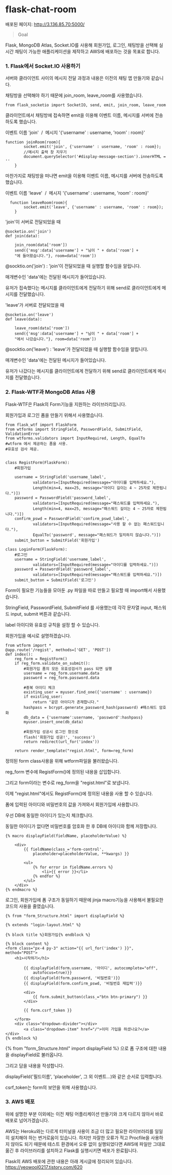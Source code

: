 # flask-chat-room

배포된 페이지: http://3.136.85.70:5000/

> Goal

Flask, MongoDB Atlas, Socket.IO를 사용해 회원가입, 로그인, 채팅방을 선택해 실시간 채팅이 가능한 애플리케이션을 제작하고 AWS에 배포하는 것을 목표로 합니다.

### 1\. Flask에서 Socket.IO 사용하기

서버와 클라이언트 사이의 메시지 전달 과정과 내용은 이전의 채팅 앱 만들기와 같습니다.

채팅방을 선택해야 하기 때문에 join\_room, leave\_room를 사용했습니다.

```
from flask_socketio import SocketIO, send, emit, join_room, leave_room
```

클라이언트에서 채팅방에 접속하면 emit을 이용해 이벤트 이름, 메시지를 서버에 전송하도록 했습니다.

이벤트 이름 'join'  /  메시지 '{'username' : username, 'room' : room}'

```
function joinRoom(room){
        socket.emit('join', {'username' : username, 'room' : room});
        //메시지 출력 창 지우기
        document.querySelector('#display-message-section').innerHTML = ''
    }
```

마찬가지로 채팅방을 떠나면 emit을 이용해 이벤트 이름, 메시지를 서버에 전송하도록 했습니다.

이벤트 이름 'leave'  /  메시지 '{'username' : username, 'room' : room}'

```
  function leaveRoom(room){
        socket.emit('leave', {'username' : username, 'room' : room});
    }

```

'join'이 서버로 전달되었을 때

```
@socketio.on('join')
def join(data):

    join_room(data['room'])
    send({'msg':data['username'] + "님이 " + data['room'] + 
    "에 들어왔습니다."}, room=data['room'])
```

@socktio.on('join') : 'join'이 전달되었을 때 실행할 함수임을 알립니다.

매개변수인 'data'에는 전달된 메시지가 들어있습니다.

유저가 접속했다는 메시지를 클라이언트에게 전달하기 위해 send로 클라이언트에게 메시지를 전달했습니다. 

'leave'가 서버로 전달되었을 때

```
@socketio.on('leave')
def leave(data):

    leave_room(data['room'])
    send({'msg':data['username'] + "님이 " + data['room'] + 
    "에서 나갔습니다."}, room=data['room'])

```

@socktio.on('leave') : 'leave'가 전달되었을 때 실행할 함수임을 알립니다.

매개변수인 'data'에는 전달된 메시지가 들어있습니다.

유저가 나갔다는 메시지를 클라이언트에게 전달하기 위해 send로 클라이언트에게 메시지를 전달했습니다. 

### 2\. Flask-WTF과 MongoDB Atlas 사용

Flask-WTF은 Flask의 Form기능을 지원하는 라이브러리입니다.

회원가입과 로그인 폼을 만들기 위해서 사용했습니다.

```
from flask_wtf import FlaskForm
from wtforms import StringField, PasswordField, SubmitField, ValidationError
from wtforms.validators import InputRequired, Length, EqualTo
#wtform 에서 제공하는 폼을 사용.
#유효성 검사 제공.
   

class RegistForm(FlaskForm):
    #회원가입

    username = StringField('username_label', 
            validators=[InputRequired(message="아이디를 입력하세요."),
            Length(min=4, max=25, message="아이디 길이는 4 ~ 25자로 제한됩니다.")])
    password = PasswordField('password_label',
            validators=[InputRequired(message="패스워드를 입력하세요."),
            Length(min=4, max=25, message="패스워드 길이는 4 ~ 25자로 제한됩니다.")])
    confirm_pswd = PasswordField('confirm_pswd_label',
            validators=[InputRequired(message="사용 할 수 없는 패스워드입니다."),
            EqualTo('password', message="패스워드가 일치하지 않습니다.")])
    submit_button = SubmitField('회원가입')

class LoginForm(FlaskForm):
    #로그인
    username = StringField('username_label', 
            validators=[InputRequired(message="아이디를 입력하세요.")])
    password = PasswordField('password_label', 
            validators=[InputRequired(message="패스워드를 입력하세요.")])
    submit_button = SubmitField('로그인')
```

Form이 필요한 기능들을 모아둔 .py 파일을 따로 만들고 필요할 때 import해서 사용했습니다.

StringField, PasswordField, SubmitField 를 사용했는데 각각 문자열 input, 패스워드 input, submit 버튼과 같습니다.

label 아이디와 유효성 규칙을 설정 할 수 있습니다.

회원가입을 예시로 설명하겠습니다.

```
from wtform import *
@app.route('/regist', methods=['GET', 'POST'])
def index():
    reg_form = RegistForm()
    if reg_form.validate_on_submit():
        #회원가입 폼의 모든 유효성검사가 pass 되면 실행
        username = reg_form.username.data
        password = reg_form.password.data

        #중복 아이디 체크
        existing_user = myuser.find_one({'username' : username})
        if existing_user:
            return "같은 아이디가 존재합니다."
        hashpass = bcrypt.generate_password_hash(password) #패스워드 암호화
        db_data = {'username':username, 'password':hashpass}
        myuser.insert_one(db_data)

        #회원가입 성공시 로그인 창으로
        flash('회원가입 성공!', 'success')
        return redirect(url_for('index'))
        
    return render_template("regist.html", form=reg_form)
```

정의된 form class사용을 위해 wtform파일을 불러왔습니다.

reg\_form 변수에 RegistForm()에 정의된 내용을 삽입합니다.

그리고 form이라는 변수로 reg\_form을 "regist.html"로 보냅니다.

이제 "regist.html"에서도 RegistForm()에 정의된 내용을 사용 할 수 있습니다. 

폼에 입력된 아이디와 비밀번호의 값을 가져와서 회원가입에 사용합니다.

우선 DB에 동일한 아이디가 있는지 체크합니다.

동일한 아이디가 없다면 비밀번호를 암호화 한 후 DB에 아이디와 함께 저장합니다.

```
{% macro displayField(fieldName, placeholderValue) %}

    <div>
        {{ fieldName(class_='form-control',
            placeholder=placeholderValue, **kwargs) }}

        <ul>
            {% for error in fieldName.errors %}
                <li>{{ error }}</li>
            {% endfor %}
        </ul>
    </div>
{% endmacro %}
```

로그인, 회원가입에 폼 구조가 동일하기 때문에 jinja macro기능을 사용해서 불필요한 코드의 사용을 줄였습니다.

```
{% from "form_Structure.html" import displayField %}

{% extends "login-layout.html" %}

{% block title %}회원가입{% endblock %}

{% block content %}
<form class="px-4 py-3" action="{{ url_for('index') }}", method="POST">
    <h1>시작하기</h1>
        
        {{ displayField(form.username, '아이디', autocomplete="off",
            autofocus=true)}}
        {{ displayField(form.password, '비밀번호')}}
        {{ displayField(form.confirm_pswd, '비밀번호 재입력')}}

        <div>
            {{ form.submit_button(class_="btn btn-primary") }}
        </div>

        {{ form.csrf_token }}

    </form>
    <div class="dropdown-divider"></div>
        <a class="dropdown-item" href="/">이미 가입을 하셨나요?</a>
</div>
{% endblock %}
```

{% from "form\_Structure.html" import displayField %} 으로 폼 구조에 대한 내용을 displayField로 불러옵니다.

그리고 담을 내용을 작성합니다.

displayField('필드이름', 'placeholder', 그 외 이벤트...)와 같은 순서로 입력합니다.

csrf\_token는 form의 보안을 위해 사용했습니다.

### 3\. AWS 배포

위에 설명한 부분 이외에는 이전 채팅 어플리케이션 만들기와 크게 다르지 않아서 바로 배포로 넘어가겠습니다.

AWS는 Heroku와는 다르게 터미널을 사용이 조금 더 많고 필요한 라이브러리를 일일히 설치해야 하는 번거로움이 있습니다. 하지만 자잘한 오류가 적고 Procfile을 사용하지 않아도 되기 때문에 테스트 환경에서 오류 없이 실행되었다면 AWS에 파일만 그대로 옮긴 후 라이브러리를 설치하고 Flask를 실행시키면 배포가 완료됩니다.

Flask의 AWS 배포에 관한 내용은 아래 게시글에 정리되어 있습니다.
https://yeowool0217.tistory.com/620
